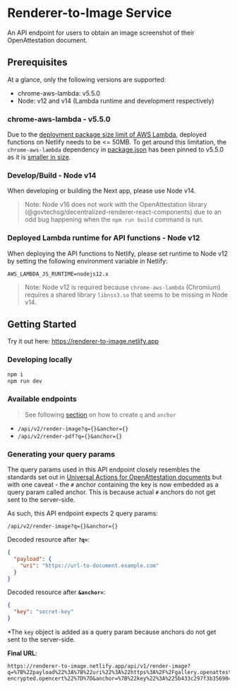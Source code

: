 # Renderer-to-Image Service

An API endpoint for users to obtain an image screenshot of their OpenAttestation document.

## Prerequisites

At a glance, only the following versions are supported:

- chrome-aws-lambda: v5.5.0
- Node: v12 and v14 (Lambda runtime and development respectively)

### chrome-aws-lambda - v5.5.0

Due to the [deployment package size limit of AWS Lambda](https://docs.aws.amazon.com/lambda/latest/dg/gettingstarted-limits.html), deployed functions on Netlify needs to be <= 50MB. To get around this limitation, the `chrome-aws-lambda` dependency in [package.json](./package.json) has been pinned to v5.5.0 as it is [smaller in size](https://github.com/alixaxel/chrome-aws-lambda/issues/200#issuecomment-899603464).

### Develop/Build - Node v14

When developing or building the Next app, please use Node v14.

> Note: Node v16 does not work with the OpenAttestation library (@govtechsg/decentralized-renderer-react-components) due to an odd bug happening when the `npm run build` command is run.

### Deployed Lambda runtime for API functions - Node v12

When deploying the API functions to Netlify, please set runtime to Node v12 by setting the following environment variable in Netlify:

```text
AWS_LAMBDA_JS_RUNTIME=nodejs12.x
```

> Note: Node v12 is required because `chrome-aws-lambda` (Chromium) requires a shared library `libnss3.so` that seems to be missing in Node v14.

## Getting Started

Try it out here: <https://renderer-to-image.netlify.app>

### Developing locally

```bash
npm i
npm run dev
```

### Available endpoints

> See following [section](#generating-your-query-params) on how to create `q` and `anchor`

- `/api/v2/render-image?q={}&anchor={}`
- `/api/v2/render-pdf?q={}&anchor={}`

### Generating your query params

The query params used in this API endpoint closely resembles the standards set out in [Universal Actions for OpenAttestation documents](https://github.com/Open-Attestation/adr/blob/master/universal_actions.md#universal-actions-for-open-attestation-documents) but with one caveat - the `#` anchor containing the key is now embedded as a query param called anchor. This is because actual `#` anchors do not get sent to the server-side.

As such, this API endpoint expects 2 query params:

```text
/api/v2/render-image?q={}&anchor={}
```

Decoded resource after **`?q=`**:

```json
{
  "payload": {
    "uri": "https://url-to-document.example.com"
  }
}
```

Decoded resource after **`&anchor=`**:

```json
{
  "key": "secret-key"
}
```

\*The `key` object is added as a query param because anchors do not get sent to the server-side.

**Final URL**:

```text
https://renderer-to-image.netlify.app/api/v1/render-image?q=%7B%22payload%22%3A%7B%22uri%22%3A%22https%3A%2F%2Fgallery.openattestation.com%2Fstatic%2Fdocuments%2Ftranscript-encrypted.opencert%22%7D%7D&anchor=%7B%22key%22%3A%225b433c297f3b35690461b9ee08d77f3e8ee47ec86e5b8b1322b056da6f0b86c4%22%7D
```
